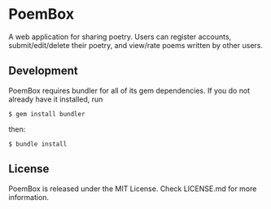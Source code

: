 # PoemBox

A web application for sharing poetry. Users can register accounts, submit/edit/delete their poetry, and view/rate poems written by other users.

## Development

PoemBox requires bundler for all of its gem dependencies. If you do not already have it installed, run

```$ gem install bundler```

then:

```$ bundle install```

## License

PoemBox is released under the MIT License. Check LICENSE.md for more information.
